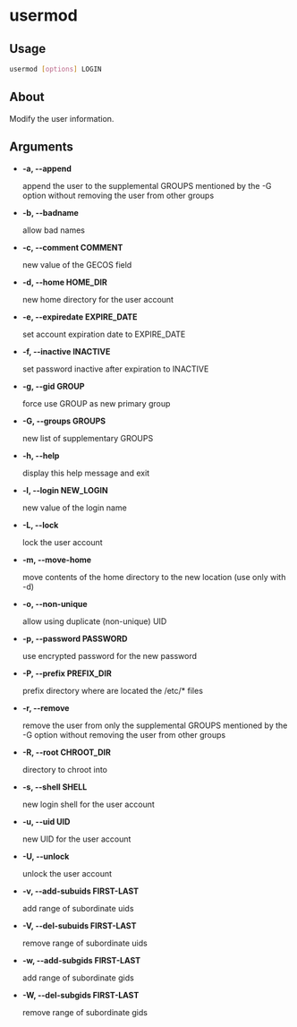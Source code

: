 # usermod

## Usage
```bash
usermod [options] LOGIN
```

## About
Modify the user information.

## Arguments
- **-a, --append**

    append the user to the supplemental GROUPS mentioned by the -G option without removing the user from other groups
- **-b, --badname**

    allow bad names
- **-c, --comment COMMENT**

    new value of the GECOS field
- **-d, --home HOME_DIR**

    new home directory for the user account
- **-e, --expiredate EXPIRE_DATE**

    set account expiration date to EXPIRE_DATE
- **-f, --inactive INACTIVE**

    set password inactive after expiration to INACTIVE
- **-g, --gid GROUP**

    force use GROUP as new primary group
- **-G, --groups GROUPS**

    new list of supplementary GROUPS
- **-h, --help**

    display this help message and exit
- **-l, --login NEW_LOGIN**

    new value of the login name
- **-L, --lock**

    lock the user account
- **-m, --move-home**

    move contents of the home directory to the new location (use only with -d)
- **-o, --non-unique**

    allow using duplicate (non-unique) UID
- **-p, --password PASSWORD**

    use encrypted password for the new password
- **-P, --prefix PREFIX_DIR**

    prefix directory where are located the /etc/* files
- **-r, --remove**

    remove the user from only the supplemental GROUPS mentioned by the -G option without removing the user from other groups
- **-R, --root CHROOT_DIR**

    directory to chroot into
- **-s, --shell SHELL**

    new login shell for the user account
- **-u, --uid UID**

    new UID for the user account
- **-U, --unlock**

    unlock the user account
- **-v, --add-subuids FIRST-LAST**

    add range of subordinate uids
- **-V, --del-subuids FIRST-LAST**

    remove range of subordinate uids
- **-w, --add-subgids FIRST-LAST**

    add range of subordinate gids
- **-W, --del-subgids FIRST-LAST**

    remove range of subordinate gids
